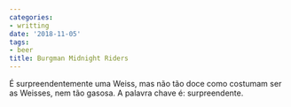 ```yaml
---
categories:
- writting
date: '2018-11-05'
tags:
- beer
title: Burgman Midnight Riders
---
```


É surpreendentemente uma Weiss, mas não tão doce como costumam ser as Weisses, nem tão gasosa. A palavra chave é: surpreendente.